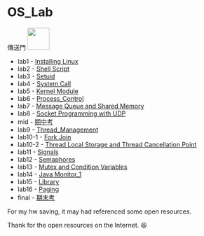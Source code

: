 # OS_Lab

<div>
  傳送門
  <img src="https://media.giphy.com/media/v1.Y2lkPTc5MGI3NjExaHNqaWtjbTFxNW52dW0waXFwZGpoa3hydW5hOWQ0eGMyenppb3B1cCZlcD12MV9pbnRlcm5hbF9naWZfYnlfaWQmY3Q9cw/3iWFUfvOfAY9EtKvVN/giphy.gif" width="50px"/>
</div>

* lab1 - [Installing Linux](lab1)
* lab2 - [Shell Script](lab2)
* lab3 - [Setuid](lab3)
* lab4 - [System Call](lab4)
* lab5 - [Kernel Module](lab5)
* lab6 - [Process_Control](lab6)
* lab7 - [Message Queue and Shared Memory](lab7)
* lab8 - [Socket Programming with UDP](lab8)
* mid - [期中考](mid)
* lab9 - [Thread_Management](lab9)
* lab10-1 - [Fork Join](lab10-1)
* lab10-2 - [Thread Local Storage and Thread Cancellation Point](lab10-2)
* lab11 - [Signals](lab11)
* lab12 - [Semaphores](lab12)
* lab13 - [Mutex and Condition Variables](lab13)
* lab14 - [Java Monitor_1](lab14)
* lab15 - [Library](lab15)
* lab16 - [Paging](lab16)
* final - [期末考](final)

For my hw saving, it may had referenced some open resources.

Thank for the open resources on the Internet. :satisfied:
